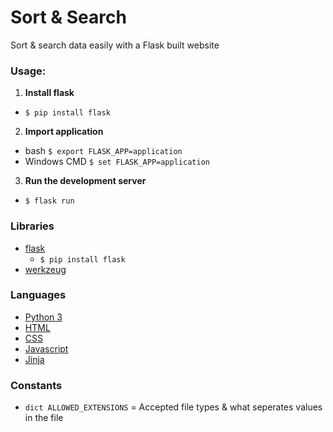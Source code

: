 # Sort &amp; Search

Sort &amp; search data easily with a Flask built website

### Usage:
1. **Install flask**
* ```$ pip install flask```
2. **Import application**
* bash  ```$ export FLASK_APP=application``` 
* Windows CMD  ```$ set FLASK_APP=application``` 
3. **Run the development server**
* ```$ flask run```

### Libraries
- [flask](http://flask.pocoo.org/)
  * ```$ pip install flask```
- [werkzeug](http://werkzeug.pocoo.org/docs/0.14/utils/)

### Languages
- [Python 3](https://www.python.org/downloads/release/python-372/)
- [HTML](https://en.wikipedia.org/wiki/HTML)
- [CSS](https://en.wikipedia.org/wiki/Cascading_Style_Sheets)
- [Javascript](https://www.javascript.com/)
- [Jinja](http://jinja.pocoo.org/)

### Constants
- `dict ALLOWED_EXTENSIONS` = Accepted file types & what seperates values in the file
